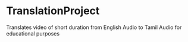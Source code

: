 # TranslationProject
Translates video of short duration from English Audio to Tamil Audio for educational purposes
